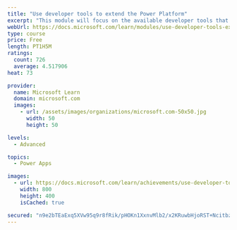 ```yaml
---
title: "Use developer tools to extend the Power Platform"
excerpt: "This module will focus on the available developer tools that can help you perform development activities with the Microsoft Power Platform."
webUrl: https://docs.microsoft.com/learn/modules/use-developer-tools-extend/
type: course
price: Free
length: PT1H5M
ratings:
  count: 726
  average: 4.517906
heat: 73

provider:
  name: Microsoft Learn
  domain: microsoft.com
  images:
    - url: /assets/images/organizations/microsoft.com-50x50.jpg
      width: 50
      height: 50

levels:
  - Advanced

topics:
  - Power Apps

images:
  - url: https://docs.microsoft.com/learn/achievements/use-developer-tools-extend-social.png
    width: 800
    height: 400
    isCached: true

secured: "n9e2bTEaExq5XVw95q9r8fRik/pHOKn1XxnvMlb2/x2KRuwbHjoRST+NcitbzGz9AgpAFLKn5aA0Q3OvLF4a8Tr75R7seLysd0nJoix0vm4ZYZVJaeMBVHjc9Oiop7BocTX26sccGRwXjVcYqN5qHX8ZjnWZT/yPeCVoly6knED2XWAto5IsfIJ9WfCLbffmmFoq9GwUgVOcuQT3ZyJXLqWbKQpyonURh8WPsnVdG4/Q3CXdXiyjJgZwPyqr048vExoIt3PJehXEJx9wnJynE4R+faXGvBshxy3f+tdqMeU1IkW/sTuOAZ5le+uUye5JL5nu9yQaNwah9+Wq4Oc8dQrqFRHawJU8/4eRcDukPQzwn58vI3NnzI+sHkyxhGUHdLXKvG+FqUV9a3CUjsS2qw==;q0lFAhdE2y1ukBXdvNjZrA=="
---
```


